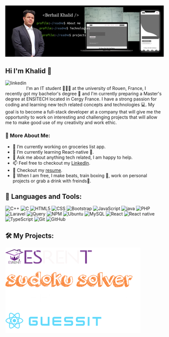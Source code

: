 ![Design and Development](https://github.com/KhalidBerhail/KhalidBerhail/blob/main/banner2.png)

## Hi I'm Khalid 👋
<a href='https://www.linkedin.com/in/khalid-berhail-a4b895203/'><img align='left' alt="linkedin" src="https://raw.githubusercontent.com/rahul-jha98/rahul-jha98/561d474902b59c7429ec22bb73e225696c27b202/assets/linkedin.svg" height='18px'/></a>
<br/>
I'm an IT student 👨🏻‍💻 at the university of Rouen, France, I recently got my bachelor's degree 📃 and I'm currently preparing a Master's degree at ENSITECH located in Cergy France. I have a strong passion for coding and learning new tech related concepts and technologies 💻. My goal is to become a full-stack developer at a company that will give me the opportunity to work on interesting and challenging projects that will allow me to make good use of my creativity and work ethic.

### 🧐 More About Me:

   - 🔭   I’m currently working on groceries list app.
   - 🌱   I’m currently learning React-native 📱.
   - 💬   Ask me about anything tech related, I am happy to help.
   - 📫   Feel free to checkout my <a href="https://www.linkedin.com/in/khalid-berhail-a4b895203/">LinkedIn</a>.
   - 📝   Checkout my <a href="https://drive.google.com/file/d/1WymDzPtq7PkP2IHcVXahVQFbTLL3xGMh/view?usp=sharing">resume</a>.
   - 🎹   When I am free, I make beats, train boxing 🥊, work on personal projects or grab a drink with freinds🥤.


## 🔨 Languages and Tools:

![C++](https://img.shields.io/badge/c++-%2300599C.svg?style=for-the-badge&logo=c%2B%2B&logoColor=white)
![C](https://img.shields.io/badge/c-%2300599C.svg?style=for-the-badge&logo=c&logoColor=white)
![HTML5](https://img.shields.io/badge/html5-%23E34F26.svg?style=for-the-badge&logo=html5&logoColor=white)
![CSS](https://img.shields.io/badge/css3-%231572B6.svg?style=for-the-badge&logo=css3&logoColor=white)
![Bootstrap](https://img.shields.io/badge/bootstrap-%23563D7C.svg?style=for-the-badge&logo=bootstrap&logoColor=white)
![JavaScript](https://img.shields.io/badge/javascript-%23323330.svg?style=for-the-badge&logo=javascript&logoColor=%23F7DF1E)
![java](https://img.shields.io/badge/java-%23ED8B00.svg?style=for-the-badge&logo=java&logoColor=white)
![PHP](https://img.shields.io/badge/php-%23777BB4.svg?style=for-the-badge&logo=php&logoColor=white)
![Laravel](https://img.shields.io/badge/laravel-%23FF2D20.svg?style=for-the-badge&logo=laravel&logoColor=white)
![jQuery](https://img.shields.io/badge/jquery-%230769AD.svg?style=for-the-badge&logo=jquery&logoColor=white)
![NPM](https://img.shields.io/badge/-NPM-000?&logo=NPM)
![Ubuntu](https://img.shields.io/badge/Ubuntu-E95420?style=for-the-badge&logo=ubuntu&logoColor=white)
![MySQL](https://img.shields.io/badge/mysql-%2300f.svg?style=for-the-badge&logo=mysql&logoColor=white)
![React](https://img.shields.io/badge/react-%2320232a.svg?style=for-the-badge&logo=react&logoColor=%2361DAFB)
![React native](https://img.shields.io/badge/react_native-%2320232a.svg?style=for-the-badge&logo=react&logoColor=%2361DAFB)
![TypeScript](https://img.shields.io/badge/typescript-%23007ACC.svg?style=for-the-badge&logo=typescript&logoColor=white)
![Git](https://img.shields.io/badge/git-%23F05033.svg?style=for-the-badge&logo=git&logoColor=white)
![GitHub](https://img.shields.io/badge/github-%23121011.svg?style=for-the-badge&logo=github&logoColor=white)







## 🛠️ My Projects:

<a href="https://github.com/KhalidBerhail/ESRENT" target="_blank"> <img alt="ESRENT" src="https://github.com/KhalidBerhail/KhalidBerhail/blob/main/logoHome2.png"  align="left"> </a>
<a href="https://github.com/KhalidBerhail/SudokuSolver" target="_blank"> <img alt="readmeicons" src="https://github.com/KhalidBerhail/KhalidBerhail/blob/main/sudokusolver.png"  align="left"></a> 
<a href="https://github.com/KhalidBerhail/HashiwokakeroSolver" target="_blank"> <img alt="Hashiwokakero" src="https://github.com/KhalidBerhail/KhalidBerhail/blob/main/hashi2.png"   align="left"> </a>
<a href="https://github.com/KhalidBerhail/GuessTheWord" target="_blank"> <img alt="GuessTheword" src="https://github.com/KhalidBerhail/KhalidBerhail/blob/main/GuessIt.png"  align="left"> </a>


   
   

<!--
<a href="https://github.com/KhalidBerhail/ESRENT" target="_blank"> 
   <img alt="ESRENT" src="https://github.com/aymankd/PFE/blob/master/Resourse/images/logoHome.png" height="68" align="left">
</a>
<br>
<br>
<br>
<br>

![ESRENT](https://github.com/KhalidBerhail/KhalidBerhail/blob/main/ESRENT-showcase_50.png)

<a href="https://github.com/KhalidBerhail/SudokuSolver" target="_blank">
   <img alt="SudokuSolver" src="https://github.com/KhalidBerhail/KhalidBerhail/blob/main/sudokusolver.png" height="46" align="left">
</a>
<br>
<br><br>

![sudoku](https://github.com/KhalidBerhail/KhalidBerhail/blob/main/sdk_50.png)



--!>

<!--
<p width="400">
      <a href="https://github.com/KhalidBerhail/ESRENT" target="_blank"> 
         <img alt="ESRENT" src="https://github.com/aymankd/PFE/blob/master/Resourse/images/logoHome.png" height="68" align="left">
      </a>
      <br>
      <br>
      <br>
      <br>
      <img alt="ESRENT" src="https://github.com/KhalidBerhail/KhalidBerhail/blob/main/ESRENT-showcase_50.png" width="400">
      
      
   </p>
   
   <p width="400">
      <a href="https://github.com/KhalidBerhail/SudokuSolver" target="_blank">
         <img alt="SudokuSolver" src="https://github.com/KhalidBerhail/KhalidBerhail/blob/main/sudokusolver.png" height="46" align="left">
      </a>
      <br>
      <br><br>
       <img alt="SudokuSolver" src="https://github.com/KhalidBerhail/KhalidBerhail/blob/main/sdk_50.png" width="400">
      
   </p>
-->

